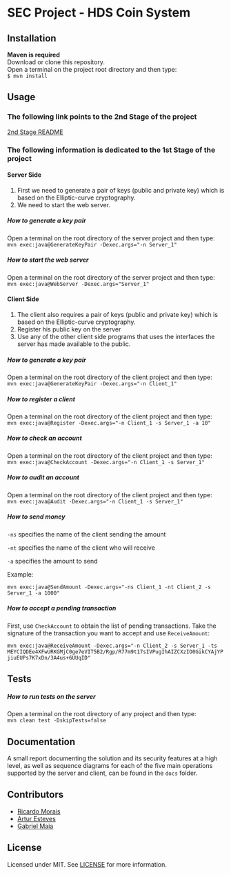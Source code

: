 # SEC Project - HDS Coin System
  
## Installation  
**Maven is required**  
Download or clone this repository.  
Open a terminal on the project root directory and then type:  
`$ mvn install`  

## Usage

### The following link points to the 2nd Stage of the project
[2nd Stage README](https://github.com/moraispgsi/sec-project/blob/secondPhase/README.md)

### The following information is dedicated to the 1st Stage of the project
#### Server Side
1. First we need to generate a pair of keys (public and private key) which is based on the Elliptic-curve cryptography.
2. We need to start the web server.

##### How to generate a key pair
Open a terminal on the root directory of the server project and then type:  
`mvn exec:java@GenerateKeyPair -Dexec.args="-n Server_1"`
  
##### How to start the web server
Open a terminal on the root directory of the server project and then type:  
`mvn exec:java@WebServer -Dexec.args="Server_1"`

#### Client Side
1. The client also requires a pair of keys (public and private key) which is based on the Elliptic-curve cryptography.  
2. Register his public key on the server  
3. Use any of the other client side programs that uses the interfaces the server has made available to the public.

##### How to generate a key pair
Open a terminal on the root directory of the client project and then type:  
`mvn exec:java@GenerateKeyPair -Dexec.args="-n Client_1"`

##### How to register a client
Open a terminal on the root directory of the client project and then type:  
`mvn exec:java@Register -Dexec.args="-n Client_1 -s Server_1 -a 10"`

##### How to check an account
Open a terminal on the root directory of the client project and then type:  
`mvn exec:java@CheckAccount -Dexec.args="-n Client_1 -s Server_1"`

##### How to audit an account
Open a terminal on the root directory of the client project and then type:  
`mvn exec:java@Audit -Dexec.args="-n Client_1 -s Server_1"`

##### How to send money
`-ns` specifies the name of the client sending the amount

`-nt` specifies the name of the client who will receive

`-a` specifies the amount to send

Example:

`mvn exec:java@SendAmount -Dexec.args="-ns Client_1 -nt Client_2 -s Server_1 -a 1000"`

##### How to accept a pending transaction
First, use `CheckAccount` to obtain the list of pending transactions.
Take the signature of the transaction you want to accept and use `ReceiveAmount`:

`mvn exec:java@ReceiveAmount -Dexec.args="-n Client_2 -s Server_1 -ts MEYCIQDEe4XFwURKGMjC0ge7eVIT5B2/Rgp/R77m9t17sIVPugIhAIZCXzIO0GikCYAjYPjiuEUPs7K7xDn/3A4us+6UUqID"`

## Tests

##### How to run tests on the server 
Open a terminal on the root directory of any project and then type:  
`mvn clean test -DskipTests=false`

## Documentation
A small report documenting the solution and its security features at a high level, as well as sequence diagrams for each
of the five main operations supported by the server and client, can be found in the `docs` folder.

## Contributors
* [Ricardo Morais](https://github.com/moraispgsi)
* [Artur Esteves](https://github.com/arturesteves)
* [Gabriel Maia](https://github.com/gbl08ma)

## License  
Licensed under MIT. See [LICENSE](LICENSE) for more information. 
